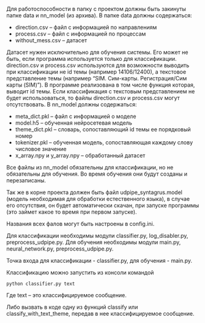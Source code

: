 Для работоспособности в папку с проектом должны быть закинуты папке data и nn_model (из архива).
В папке data должны содержаться:
- direction.csv – файл с информацией по направлениям
- process.csv – файл с информацией по процессам 
- without_mess.csv – датасет

Датасет нужен исключительно для обучения системы. Его может не быть, если программа используется только для классификации.
direction.csv и process.csv используются для возможности выводить при классификации не id темы (например 14106/12400), а текстовое представление темы (например “SIM. Сим-карты. Регистрация/Сим карты (SIM)”). В программе реализована в том числе функция которая, выводит id темы. Если классификация с текстовым представлением не будет использоваться, то файлы direction.csv и process.csv могут отсутствовать.
В nn_model должны содержаться:
- meta_dict.pkl – файл с информацией о моделе
- model.h5 – обученная нейросетевая модель 
- theme_dict.pkl – словарь, сопоставляющий id темы ее порядковый номер
- tokenizer.pkl – обученная модель, сопоставляющая каждому слову числовое значение
- x_array.npy и y_array.npy – обработанный датасет

Все файлы из nn_model обязательны для классификации, но не обязательны для обучения. Во время обучения они будут созданы и перезаписаны.

Так же в корне проекта должен быть файл udpipe_syntagrus.model (модель необходимая для обработки естественного языка), в случае его отсутствия, он будет автоматически скачан, при запуске программы (это займет какое то время при первом запуске).

Названия всех фалов могут быть настроены в config.ini.

Для классификации необходимы модули classifier.py, log_disabler.py, preprocess_udpipe.py.
Для обучения необходимы модули main.py, neural_network.py, preprocess_udpipe.py.

Точка входа для классификации - classifier.py, для обучения - main.py.

Классификацию можно запустить из консоли командой 

`python classifier.py text`

Где text – это классифицируемое сообщение.

Либо вызвать в коде одну из функций  classify или classify_with_text_theme, передав в нее классифицируемое сообщение.

